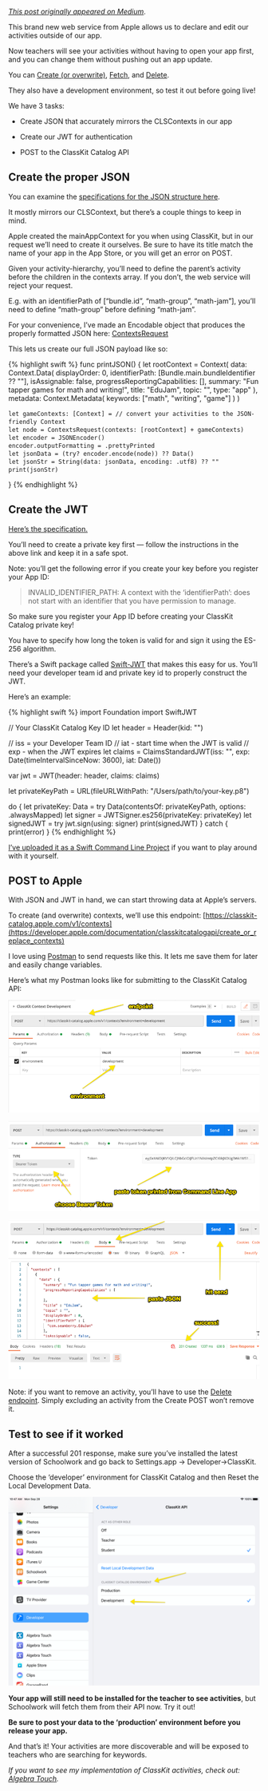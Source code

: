 *[This post originally appeared on Medium](https://regularberry.medium.com/classkit-catalog-api-quick-start-guide-457cab29516d)*.

This brand new web service from Apple allows us to declare and edit our activities outside of our app.

Now teachers will see your activities without having to open your app first, and you can change them without pushing out an app update.

You can [Create (or overwrite)](https://developer.apple.com/documentation/classkitcatalogapi/create_or_replace_contexts), [Fetch](https://developer.apple.com/documentation/classkitcatalogapi/get_a_context), and [Delete](https://developer.apple.com/documentation/classkitcatalogapi/delete_a_context).

They also have a development environment, so test it out before going live!

We have 3 tasks:

* Create JSON that accurately mirrors the CLSContexts in our app

* Create our JWT for authentication

* POST to the ClassKit Catalog API

## Create the proper JSON

You can examine the [specifications for the JSON structure here](https://developer.apple.com/documentation/classkitcatalogapi/contextsrequest).

It mostly mirrors our CLSContext, but there’s a couple things to keep in mind.

Apple created the mainAppContext for you when using ClassKit, but in our request we’ll need to create it ourselves. Be sure to have its title match the name of your app in the App Store, or you will get an error on POST.

Given your activity-hierarchy, you’ll need to define the parent’s activity before the children in the contexts array. If you don’t, the web service will reject your request.

E.g. with an identifierPath of [“bundle.id”, “math-group”, “math-jam”], you’ll need to define “math-group” before defining “math-jam”.

For your convenience, I’ve made an Encodable object that produces the properly formatted JSON here: [ContextsRequest](https://github.com/regularberry/ClassKitExample/blob/master/EduJam/ContextsRequest.swift)

This lets us create our full JSON payload like so:

{% highlight swift %}
func printJSON() {
    let rootContext = Context(
        data: Context.Data(
            displayOrder: 0,
            identifierPath: [Bundle.main.bundleIdentifier ?? ""],
            isAssignable: false,
            progressReportingCapabilities: [],
            summary: "Fun tapper games for math and writing!",
            title: "EduJam",
            topic: "",
            type: "app"
        ),
        metadata: Context.Metadata(
            keywords: ["math", "writing", "game"]
        )
    )

    let gameContexts: [Context] = // convert your activities to the JSON-friendly Context
    let node = ContextsRequest(contexts: [rootContext] + gameContexts)
    let encoder = JSONEncoder()
    encoder.outputFormatting = .prettyPrinted
    let jsonData = (try? encoder.encode(node)) ?? Data()
    let jsonStr = String(data: jsonData, encoding: .utf8) ?? ""
    print(jsonStr)
}
{% endhighlight %}

## Create the JWT

[Here’s the specification.](https://developer.apple.com/documentation/classkitcatalogapi/authenticating_calls_to_the_classkit_catalog_api)

You’ll need to create a private key first — follow the instructions in the above link and keep it in a safe spot.

Note: you’ll get the following error if you create your key before you register your App ID:
> INVALID_IDENTIFIER_PATH: A context with the ‘identifierPath’: <bundle id> does not start with an identifier that you have permission to manage.

So make sure you register your App ID before creating your ClassKit Catalog private key!

You have to specify how long the token is valid for and sign it using the ES-256 algorithm.

There’s a Swift package called [Swift-JWT](https://github.com/Kitura/Swift-JWT) that makes this easy for us. You’ll need your developer team id and private key id to properly construct the JWT.

Here’s an example:

{% highlight swift %}
import Foundation
import SwiftJWT

// Your ClassKit Catalog Key ID
let header = Header(kid: "<insert key id>")

// iss = your Developer Team ID
// iat - start time when the JWT is valid
// exp - when the JWT expires
let claims = ClaimsStandardJWT(iss: "<insert team id>", exp: Date(timeIntervalSinceNow: 3600), iat: Date())

var jwt = JWT(header: header, claims: claims)

let privateKeyPath = URL(fileURLWithPath: "/Users/path/to/your-key.p8")

do {
    let privateKey: Data = try Data(contentsOf: privateKeyPath, options: .alwaysMapped)
    let signer = JWTSigner.es256(privateKey: privateKey)
    let signedJWT = try jwt.sign(using: signer)
    print(signedJWT)
} catch {
    print(error)
}
{% endhighlight %}

[I’ve uploaded it as a Swift Command Line Project](https://github.com/regularberry/ClassKitExample/tree/master/ClassKitCatalogJWT) if you want to play around with it yourself.

## POST to Apple

With JSON and JWT in hand, we can start throwing data at Apple’s servers.

To create (and overwrite) contexts, we’ll use this endpoint: [https://classkit-catalog.apple.com/v1/contexts](https://developer.apple.com/documentation/classkitcatalogapi/create_or_replace_contexts)

I love using [Postman](https://www.postman.com) to send requests like this. It lets me save them for later and easily change variables.

Here’s what my Postman looks like for submitting to the ClassKit Catalog API:

![](/assets/images/catalogapi/first.png)

![](/assets/images/catalogapi/second.png)

![](/assets/images/catalogapi/third.png)

Note: if you want to remove an activity, you’ll have to use the [Delete endpoint](https://developer.apple.com/documentation/classkitcatalogapi/delete_a_context). Simply excluding an activity from the Create POST won’t remove it.

## Test to see if it worked

After a successful 201 response, make sure you’ve installed the latest version of Schoolwork and go back to Settings.app -> Developer->ClassKit.

Choose the ‘developer’ environment for ClassKit Catalog and then Reset the Local Development Data.

![Set ClassKit Catalog Environment to Development](/assets/images/catalogapi/fourth.png)

**Your app will still need to be installed for the teacher to see activities**, but Schoolwork will fetch them from their API now. Try it out!

**Be sure to post your data to the ‘production’ environment before you release your app.**

And that’s it! Your activities are more discoverable and will be exposed to teachers who are searching for keywords.

*If you want to see my implementation of ClassKit activities, check out: [Algebra Touch](http://www.algebratouch.com).*
